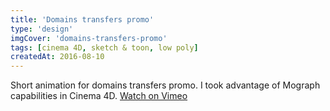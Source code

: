 ```yaml
---
title: 'Domains transfers promo'
type: 'design'
imgCover: 'domains-transfers-promo'
tags: [cinema 4D, sketch & toon, low poly]
createdAt: 2016-08-10
---
```


Short animation for domains transfers promo. I took advantage of Mograph capabilities in Cinema 4D. [Watch on Vimeo](https://vimeo.com/232527287)
<!--more-->